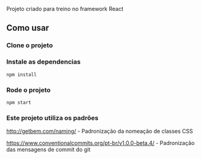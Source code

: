 Projeto criado para treino no framework React

## Como usar
### Clone o projeto

### Instale as dependencias
`npm install`

### Rode o projeto
`npm start`

### Este projeto utiliza os padrões
http://getbem.com/naming/ - Padronização da nomeação de classes CSS

https://www.conventionalcommits.org/pt-br/v1.0.0-beta.4/ - Padronização das mensagens de commit do git
